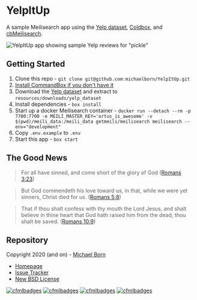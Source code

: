 # YelpItUp

A sample Meilisearch app using the [Yelp dataset](https://www.yelp.com/dataset/), [Coldbox](https://www.coldbox.org/), and [cbMeilisearch](https://github.com/michaelborn/cbmeilisearch).

![YelpItUp app showing sample Yelp reviews for "pickle"](includes/images/yelp-it-up-pickle-search.png)

## Getting Started

1. Clone this repo - `git clone git@github.com:michaelborn/YelpItUp.git`
2. [Install CommandBox if you don't have it](https://commandbox.ortusbooks.com/getting-started-guide)
3. Download the [Yelp dataset](https://www.yelp.com/dataset) and extract to `resources/downloads/yelp_dataset`
4. Install dependencies - `box install`
5. Start up a docker Meilisearch container - `docker run --detach --rm -p 7700:7700 -e MEILI_MASTER_KEY='ortus_is_awesome' -v $(pwd)/meili_data:/meili_data getmeili/meilisearch meilisearch --env="development"`
6. Copy `.env.example` to `.env`
7. Start this app - `box start`

## The Good News

> For all have sinned, and come short of the glory of God ([Romans 3:23](https://www.kingjamesbibleonline.org/Romans-3-23/))

> But God commendeth his love toward us, in that, while we were yet sinners, Christ died for us. ([Romans 5:8](https://www.kingjamesbibleonline.org/Romans-5-8))

> That if thou shalt confess with thy mouth the Lord Jesus, and shalt believe in thine heart that God hath raised him from the dead, thou shalt be saved. ([Romans 10:9](https://www.kingjamesbibleonline.org/Romans-10-9/))
 
## Repository

Copyright 2020 (and on) - [Michael Born](https://michaelborn.me/)

* [Homepage](https://github.com/michaelborn/YelpItUp-Meilisearch/)
* [Issue Tracker](https://github.com/michaelborn/YelpItUp-Meilisearch/issues)
* [New BSD License](https://github.com/michaelborn/YelpItUp-Meilisearch/src/master/LICENSE.txt)

[![cfmlbadges](https://cfmlbadges.monkehworks.com/images/badges/made-with-cfml.svg)](https://cfmlbadges.monkehworks.com) [![cfmlbadges](https://cfmlbadges.monkehworks.com/images/badges/tested-with-testbox.svg)](https://cfmlbadges.monkehworks.com) [![cfmlbadges](https://cfmlbadges.monkehworks.com/images/badges/powered-by-coffee.svg)](https://cfmlbadges.monkehworks.com) [![cfmlbadges](https://cfmlbadges.monkehworks.com/images/badges/i-can-bench-press-ben-nadel.svg)](https://cfmlbadges.monkehworks.com)